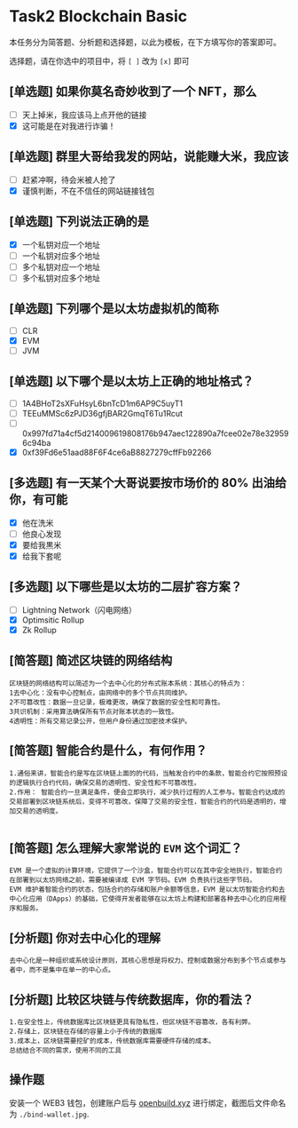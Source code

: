 # Task2 Blockchain Basic

本任务分为简答题、分析题和选择题，以此为模板，在下方填写你的答案即可。

选择题，请在你选中的项目中，将 `[ ]` 改为 `[x]` 即可

## [单选题] 如果你莫名奇妙收到了一个 NFT，那么

- [ ] 天上掉米，我应该马上点开他的链接
- [x] 这可能是在对我进行诈骗！

## [单选题] 群里大哥给我发的网站，说能赚大米，我应该

- [ ] 赶紧冲啊，待会米被人抢了
- [x] 谨慎判断，不在不信任的网站链接钱包

## [单选题] 下列说法正确的是

- [x] 一个私钥对应一个地址
- [ ] 一个私钥对应多个地址
- [ ] 多个私钥对应一个地址
- [ ] 多个私钥对应多个地址

## [单选题] 下列哪个是以太坊虚拟机的简称

- [ ] CLR
- [x] EVM
- [ ] JVM

## [单选题] 以下哪个是以太坊上正确的地址格式？

- [ ] 1A4BHoT2sXFuHsyL6bnTcD1m6AP9C5uyT1
- [ ] TEEuMMSc6zPJD36gfjBAR2GmqT6Tu1Rcut
- [ ] 0x997fd71a4cf5d214009619808176b947aec122890a7fcee02e78e329596c94ba
- [x] 0xf39Fd6e51aad88F6F4ce6aB8827279cffFb92266

## [多选题] 有一天某个大哥说要按市场价的 80% 出油给你，有可能

- [x] 他在洗米
- [ ] 他良心发现
- [x] 要给我黒米
- [x] 给我下套呢

## [多选题] 以下哪些是以太坊的二层扩容方案？

- [ ] Lightning Network（闪电网络）
- [x] Optimsitic Rollup
- [x] Zk Rollup

## [简答题] 简述区块链的网络结构

```
区块链的网络结构可以简述为一个去中心化的分布式账本系统：其核心的特点为：
1去中心化：没有中心控制点，由网络中的多个节点共同维护。
2不可篡改性：数据一旦记录，极难更改，确保了数据的安全性和可靠性。
3共识机制：采用算法确保所有节点对账本状态的一致性。
4透明性：所有交易记录公开，但用户身份通过加密技术保护。
```

## [简答题] 智能合约是什么，有何作用？

```
1.通俗来讲，智能合约是写在区块链上面的的代码，当触发合约中的条款，智能合约它按照预设的逻辑执行合约代码，确保交易的透明性、安全性和不可篡改性。
2.作用： 智能合约一旦满足条件，便会立即执行，减少执行过程的人工参与。智能合约达成的交易部署到区块链系统后，变得不可篡改，保障了交易的安全性，智能合约的代码是透明的，增加交易的透明度。
        
```

## [简答题] 怎么理解大家常说的 `EVM` 这个词汇？

```
EVM 是一个虚拟的计算环境，它提供了一个沙盒，智能合约可以在其中安全地执行，智能合约在部署到以太坊网络之前，需要被编译成 EVM 字节码。EVM 负责执行这些字节码，
EVM 维护着智能合约的状态，包括合约的存储和账户余额等信息，EVM 是以太坊智能合约和去中心化应用（DApps）的基础，它使得开发者能够在以太坊上构建和部署各种去中心化的应用程序和服务。
```

## [分析题] 你对去中心化的理解

```
去中心化是一种组织或系统设计原则，其核心思想是将权力、控制或数据分布到多个节点或参与者中，而不是集中在单一的中心点。
```

## [分析题] 比较区块链与传统数据库，你的看法？

```
1.在安全性上，传统数据库比区块链更具有隐私性，但区块链不容篡改，各有利弊。
2.存储上，区块链在存储的容量上小于传统的数据库
3.成本上，区块链需要挖矿的成本，传统数据库需要硬件存储的成本。
总结结合不同的需求，使用不同的工具
```

## 操作题

安装一个 WEB3 钱包，创建账户后与 [openbuild.xyz](https://openbuild.xyz/profile) 进行绑定，截图后文件命名为 `./bind-wallet.jpg`.
